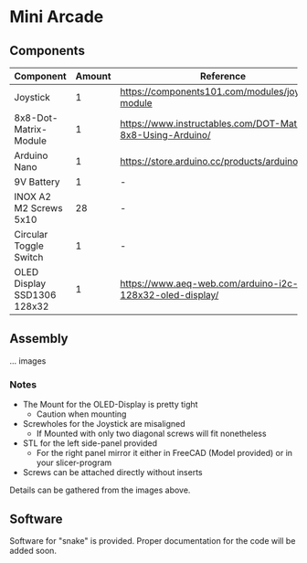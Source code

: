 # Mini Arcade
## Components 
| Component | Amount | Reference |
|-----------|--------|-----------|
| Joystick  | 1      | https://components101.com/modules/joystick-module |
| 8x8-Dot-Matrix-Module | 1 | https://www.instructables.com/DOT-Matrix-8x8-Using-Arduino/ |
| Arduino Nano | 1 | https://store.arduino.cc/products/arduino-nano |
| 9V Battery | 1 | - |
| INOX A2 M2 Screws 5x10 | 28 | - |
| Circular Toggle Switch | 1 | - |
| OLED Display SSD1306 128x32 | 1 | https://www.aeq-web.com/arduino-i2c-128x32-oled-display/|
## Assembly
... images
### Notes
- The Mount for the OLED-Display is pretty tight
  - Caution when mounting
- Screwholes for the Joystick are misaligned
  - If Mounted with only two diagonal screws will fit nonetheless
- STL for the left side-panel provided
  - For the right panel mirror it either in FreeCAD (Model provided) or in your slicer-program
- Screws can be attached directly without inserts

Details can be gathered from the images above.

## Software
Software for "snake" is provided. Proper documentation for the code will be added soon.
